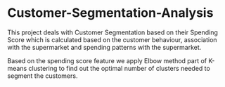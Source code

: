 # Customer-Segmentation-Analysis

This project deals with Customer Segmentation based on their Spending Score which is calculated based on the customer behaviour, association with the supermarket and spending patterns with the supermarket.

Based on the spending score feature we apply Elbow method part of K-means clustering to find out the optimal number of clusters needed to segment the customers.
